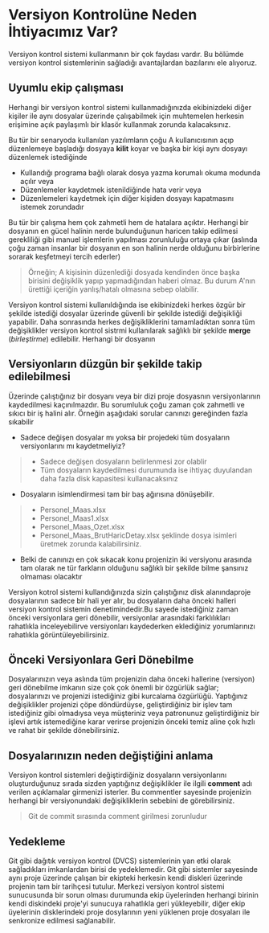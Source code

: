 # Versiyon Kontrolüne Neden İhtiyacımız Var?
Versiyon kontrol sistemi kullanmanın bir çok faydası vardır. Bu bölümde versiyon kontrol sistemlerinin sağladığı avantajlardan bazılarını ele alıyoruz.

## Uyumlu ekip çalışması
Herhangi bir versiyon kontrol sistemi kullanmadığınızda  ekibinizdeki diğer kişiler ile aynı dosyalar üzerinde çalışabilmek için muhtemelen herkesin erişimine açık paylaşımlı bir klasör kullanmak zorunda kalacaksınız.

Bu tür bir senaryoda kullanılan yazılımların çoğu A kullanıcısının açıp düzenlemeye başladığı dosyaya **kilit** koyar ve başka bir kişi aynı dosyayı düzenlemek istediğinde
* Kullandığı programa bağlı olarak dosya yazma korumalı okuma modunda açılır veya
* Düzenlemeler kaydetmek istenildiğinde hata verir veya
* Düzenlemeleri kaydetmek için diğer kişiden dosyayı kapatmasını istemek zorundadır

Bu tür bir çalışma hem çok zahmetli hem de hatalara açıktır. Herhangi bir dosyanın en gücel halinin nerde bulunduğunun haricen takip edilmesi gerekliliği gibi manuel işlemlerin yapılması zorunluluğu ortaya çıkar (aslında çoğu zaman insanlar bir dosyanın en son halinin nerde olduğunu birbirlerine sorarak keşfetmeyi tercih ederler)

> Örneğin; A kişisinin düzenlediği dosyada kendinden önce başka birisini değişiklik yapıp yapmadığından haberi olmaz. Bu durum A'nın ürettiği içeriğin yanlış/hatalı olmasına sebep olabilir.

Versiyon kontrol sistemi kullanıldığında ise ekibinizdeki herkes özgür bir şekilde istediği dosyalar üzerinde güvenli bir şekilde istediği değişikliği yapabilir. Daha sonrasında herkes değişikliklerini tamamladıktan sonra tüm değişiklikler versiyon kontrol sistrmi kullanılarak sağlıklı bir şekilde **merge** (*birleştirme*) edilebilir. Herhangi bir dosyanın

## Versiyonların düzgün bir şekilde takip edilebilmesi

Üzerinde çalıştığınız bir dosyanı veya bir dizi proje dosyasnın versiyonlarının kaydedilmesi kaçınılmazdır. Bu sorumluluk çoğu zaman çok zahmetli ve sıkıcı bir iş halini alır. Örneğin aşağıdaki sorular canınızı gereğinden fazla sıkabilir

* Sadece değişen dosyalar mı yoksa bir projedeki tüm dosyaların versiyonlarını mı kaydetmeliyiz?
> * Sadece değişen dosyaların belirlenmesi zor olablir
> * Tüm dosyaların kaydedilmesi durumunda ise ihtiyaç duyulandan daha fazla disk kapasitesi kullanacaksınız

* Dosyaların isimlendirmesi tam bir baş ağırısına dönüşebilir.
> * Personel_Maas.xlsx
> * Personel_Maas1.xlsx
> * Personel_Maas_Ozet.xlsx
> * Personel_Maas_BrutHaricDetay.xlsx
> şeklinde dosya isimleri üretmek zorunda kalabilirsiniz.

* Belki de canınızı en çok sıkacak konu projenizin iki versiyonu arasında tam olarak ne tür farkların olduğunu sağlıklı bir şekilde bilme şansınız olmaması olacaktır

Versiyon kotrol sistemi kullandığınızda sizin çalıştığınız disk alanındaproje dosyalarının sadece bir hali yer alır, bu dosyaların daha önceki halleri versiyon kontrol sistemin denetimindedir.Bu sayede istediğiniz zaman önceki versiyonlara geri dönebilir, versiyonlar arasındaki farklılıkları rahatlıkla inceleyebilirve versiyonları kaydederken eklediğiniz yorumlarınızı rahatlıkla görüntüleyebilirsiniz.

## Önceki Versiyonlara Geri Dönebilme
Dosyalarınızın veya aslında tüm projenizin daha önceki hallerine (versiyon) geri dönebilme imkanın size çok çok önemli bir özgürlük sağlar; dosyalarınızı ve projenizi istediğiniz gibi kurcalama özgürlüğü. Yaptığınız değişiklikler projenizi çöpe döndürdüyse, geliştirdiğiniz bir işlev tam istediğiniz gibi olmadıysa veya müşteriniz veya patronunuz geliştirdiğiniz bir işlevi artık istemediğine karar verirse projenizin önceki temiz aline çok hızlı ve rahat bir şekilde dönebilirsiniz.

## Dosyalarınızın neden değiştiğini anlama
Versiyon kontrol sistemleri değiştirdiğiniz dosyaların versiyonlarını oluşturduğunuz sırada sizden yaptığınız değişiklikler ile ilgili **comment** adı verilen açıklamalar girmenizi isterler. Bu commentler sayesinde projenizin herhangi bir versiyonundaki değişikliklerin sebebini de görebilirsiniz.

> Git de commit sırasında comment girilmesi zorunludur

## Yedekleme
Git gibi dağıtık versiyon kontrol (DVCS) sistemlerinin yan etki olarak sağladıkları imkanlardan birisi de yedeklemedir. Git gibi sistemler sayesinde aynı proje üzerinde çalışan bir ekipteki herkesin kendi diskleri üzerinde projenin tam bir tarihçesi tutulur. Merkezi versiyon kontrol sistemi sunucusunda bir sorun olması durumunda ekip üyelerinden herhangi birinin kendi diskindeki proje'yi sunucuya rahatlıkla geri yükleyebilir, diğer ekip üyelerinin disklerindeki proje dosylarının yeni yüklenen proje dosyaları ile senkronize edilmesi sağlanabilir.
